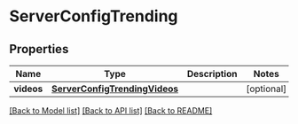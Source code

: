 # ServerConfigTrending

## Properties
Name | Type | Description | Notes
------------ | ------------- | ------------- | -------------
**videos** | [**ServerConfigTrendingVideos**](ServerConfigTrendingVideos.md) |  | [optional] 

[[Back to Model list]](../README.md#documentation-for-models) [[Back to API list]](../README.md#documentation-for-api-endpoints) [[Back to README]](../README.md)


